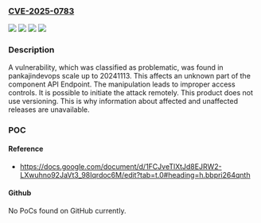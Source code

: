 ### [CVE-2025-0783](https://cve.mitre.org/cgi-bin/cvename.cgi?name=CVE-2025-0783)
![](https://img.shields.io/static/v1?label=Product&message=scale&color=blue)
![](https://img.shields.io/static/v1?label=Version&message=%3D%2020241113%20&color=brighgreen)
![](https://img.shields.io/static/v1?label=Vulnerability&message=Improper%20Access%20Controls&color=brighgreen)
![](https://img.shields.io/static/v1?label=Vulnerability&message=Incorrect%20Privilege%20Assignment&color=brighgreen)

### Description

A vulnerability, which was classified as problematic, was found in pankajindevops scale up to 20241113. This affects an unknown part of the component API Endpoint. The manipulation leads to improper access controls. It is possible to initiate the attack remotely. This product does not use versioning. This is why information about affected and unaffected releases are unavailable.

### POC

#### Reference
- https://docs.google.com/document/d/1FCJveTlXtJd8EJRW2-LXwuhno92JaVt3_98Iqrdoc6M/edit?tab=t.0#heading=h.bbpri264qnth

#### Github
No PoCs found on GitHub currently.

